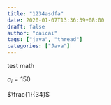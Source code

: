 ```yaml
---
title: "1234asdfa"
date: 2020-01-07T13:36:39+08:00
draft: false
author: "caicai"
tags: ["java", "thread"]
categories: ["Java"]
---
```


test math

$a_i = 150$



$\frac{1}{34}$ 

